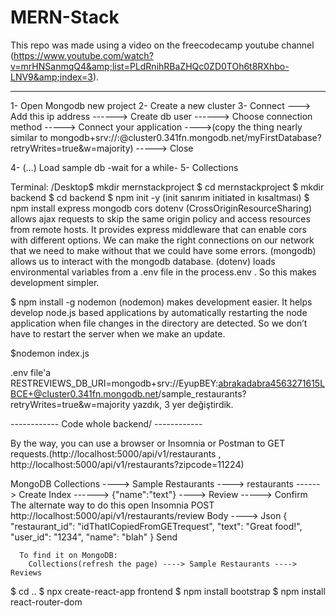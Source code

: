 # MERN-Stack
This repo was made using a video on the freecodecamp youtube channel (https://www.youtube.com/watch?v=mrHNSanmqQ4&amp;list=PLdRnihRBaZHQc0ZD0TOh6t8RXhbo-LNV9&amp;index=3).

---------------------------------------------------------------------------------------------------------------------------------------------------------------------------------

1- Open Mongodb new project
2- Create a new cluster
3- Connect ---> Add this ip address ------> Create db user ------> Choose connection method -----> Connect your application ---->(copy the thing nearly similar to mongodb+srv://<username>:<password>@cluster0.341fn.mongodb.net/myFirstDatabase?retryWrites=true&w=majority) -----> Close
  
4- (...) Load sample db    -wait for a while-
5- Collections

  
Terminal:
  /Desktop$ mkdir mernstackproject
	$ cd mernstackproject
	$ mkdir backend
	$ cd backend
	$ npm init -y	(init sanırım initiated in kısaltması)
	$ npm install express mongodb cors dotenv 
    (CrossOriginResourceSharing) allows ajax requests to skip the same origin policy and access resources from remote hosts. It provides express middleware that can enable cors with different options. We can make the right connections on our network that we need to make without that we could have some errors.
    (mongodb) allows us to interact with the mongodb database.
    (dotenv) loads environmental variables from a .env file in the process.env . So this makes development simpler.

  $ npm install -g nodemon
	  (nodemon) makes development easier. It helps develop node.js based applications by automatically restarting the node application when file changes in the directory are detected. So we don’t have to restart the server when we make an update.
  
  $nodemon index.js
  
  
  .env file'a RESTREVIEWS_DB_URI=mongodb+srv://EyupBEY:abrakadabra4563271615LBCE+@cluster0.341fn.mongodb.net/sample_restaurants?retryWrites=true&w=majority yazdık, 3 yer değiştirdik.
  
 ------------ Code whole backend/ ------------
 
  By the way, you can use a browser or Insomnia or Postman to GET requests.(http://localhost:5000/api/v1/restaurants  , http://localhost:5000/api/v1/restaurants?zipcode=11224)

  MongoDB
    Collections ----> Sample Restaurants ----> restaurants ------> Create Index ------> {"name":"text"} ----> Review -----> Confirm
      The alternate way to do this open Insomnia POST http://localhost:5000/api/v1/restaurants/review   Body ----> Json
        {
          "restaurant_id": "idThatICopiedFromGETrequest",
          "text": "Great food!",
          "user_id": "1234",
          "name": "blah"
        }
        Send
  
      To find it on MongoDB:
        Collections(refresh the page) ----> Sample Restaurants ----> Reviews
  
  $ cd ..
	$ npx create-react-app frontend
  $ npm install bootstrap
  $ npm install react-router-dom
